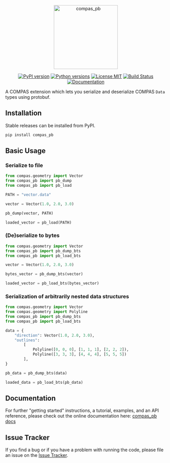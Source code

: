 <p align="center">
    <img src="compas_pb.svg" alt="compas_pb" width="200">
</p>

<p align="center">
    <a href="https://pypi.org/project/compas_pb/"><img src="https://img.shields.io/pypi/v/compas_pb.svg" alt="PyPI version"></a>
    <a href="https://pypi.org/project/compas_pb/"><img src="https://img.shields.io/pypi/pyversions/compas_pb.svg" alt="Python versions"></a>
    <a href="https://github.com/gramaziokohler/compas_pb/blob/main/LICENSE"><img src="https://img.shields.io/badge/license-MIT-blue.svg" alt="License MIT"></a>
    <a href="https://github.com/gramaziokohler/compas_pb/actions"><img src="https://github.com/gramaziokohler/compas_pb/actions/workflows/build.yml/badge.svg" alt="Build Status"></a>
    <a href="https://gramaziokohler.github.io/compas_pb"><img src="https://img.shields.io/badge/docs-latest-brightgreen.svg" alt="Documentation"></a>
</p>

A COMPAS extension which lets you serialize and deserialize COMPAS `Data` types using protobuf.

## Installation

Stable releases can be installed from PyPI.

```bash
pip install compas_pb
```

## Basic Usage

### Serialize to file

```python
from compas.geometry import Vector
from compas_pb import pb_dump
from compas_pb import pb_load

PATH = "vector.data"

vector = Vector(1.0, 2.0, 3.0)

pb_dump(vector, PATH)

loaded_vector = pb_load(PATH)

```

### (De)serialize to bytes

```python
from compas.geometry import Vector
from compas_pb import pb_dump_bts
from compas_pb import pb_load_bts

vector = Vector(1.0, 2.0, 3.0)

bytes_vector = pb_dump_bts(vector)

loaded_vector = pb_load_bts(bytes_vector)

```

### Serialization of arbitrarily nested data structures

```python
from compas.geometry import Vector
from compas.geometry import Polyline
from compas_pb import pb_dump_bts
from compas_pb import pb_load_bts

data = {
    "direction": Vector(1.0, 2.0, 3.0),
    "outlines": 
        [
            Polyline([0, 0, 0], [1, 1, 1], [2, 2, 2]), 
            Polyline([3, 3, 3], [4, 4, 4], [5, 5, 5])
        ],
}

pb_data = pb_dump_bts(data)

loaded_data = pb_load_bts(pb_data)

```

## Documentation

For further "getting started" instructions, a tutorial, examples, and an API reference,
please check out the online documentation here: [compas_pb docs](https://gramaziokohler.github.io/compas_pb)

## Issue Tracker

If you find a bug or if you have a problem with running the code, please file an issue on the [Issue Tracker](https://github.com/gramaziokohler/compas_pb/issues).
